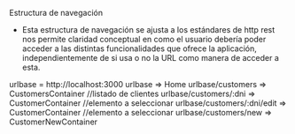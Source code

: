 Estructura de navegación

- Esta estructura de navegación se ajusta a los estándares de http rest nos permite claridad conceptual en como el usuario debería poder acceder a las distintas funcionalidades que ofrece la aplicación, independientemente de si usa o no la URL como manera de acceder a esta.

urlbase = http://localhost:3000
urlbase => Home
urlbase/customers => CustomersContainer //listado de clientes
urlbase/customers/:dni => CustomerContainer //elemento a seleccionar
urlbase/customers/:dni/edit => CustomerContainer //elemento a seleccionar
urlbase/customers/new => CustomerNewContainer

